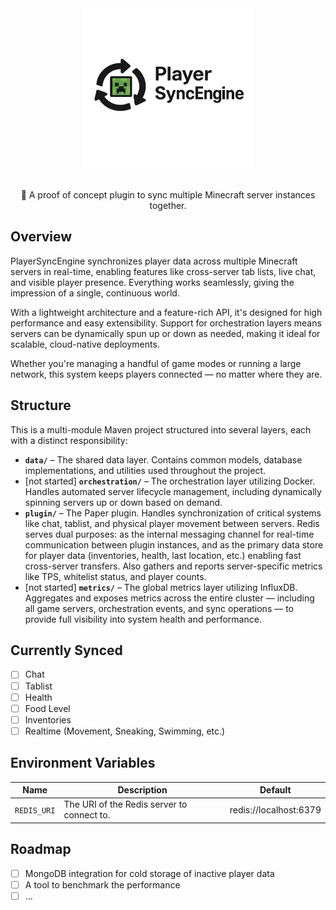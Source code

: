 <div align=center>
    <img src="./logo.png" width="272" height="256">
    <br /><br />
    <p>🔄 A proof of concept plugin to sync multiple Minecraft server instances together.</p>
</div>

## Overview

PlayerSyncEngine synchronizes player data across multiple Minecraft servers in real-time, enabling features like cross-server tab lists, live chat, and visible player presence. Everything works seamlessly, giving the impression of a single, continuous world.

With a lightweight architecture and a feature-rich API, it's designed for high performance and easy extensibility. Support for orchestration layers means servers can be dynamically spun up or down as needed, making it ideal for scalable, cloud-native deployments.

Whether you're managing a handful of game modes or running a large network, this system keeps players connected — no matter where they are.

## Structure

This is a multi-module Maven project structured into several layers, each with a distinct responsibility:
- **`data/`** – The shared data layer. Contains common models, database implementations, and utilities used throughout the project.
- [not started] **`orchestration/`** – The orchestration layer utilizing Docker. Handles automated server lifecycle management, including dynamically spinning servers up or down based on demand.
- **`plugin/`** – The Paper plugin. Handles synchronization of critical systems like chat, tablist, and physical player movement between servers. Redis serves dual purposes: as the internal messaging channel for real-time communication between plugin instances, and as the primary data store for player data (inventories, health, last location, etc.) enabling fast cross-server transfers. Also gathers and reports server-specific metrics like TPS, whitelist status, and player counts.
- [not started] **`metrics/`** – The global metrics layer utilizing InfluxDB. Aggregates and exposes metrics across the entire cluster — including all game servers, orchestration events, and sync operations — to provide full visibility into system health and performance.

## Currently Synced
- [ ] Chat
- [ ] Tablist
- [ ] Health
- [ ] Food Level
- [ ] Inventories
- [ ] Realtime (Movement, Sneaking, Swimming, etc.)

## Environment Variables

| Name        | Description                                | Default                |
|-------------|--------------------------------------------|------------------------|
| `REDIS_URI` | The URI of the Redis server to connect to. | redis://localhost:6379 |

## Roadmap
- [ ] MongoDB integration for cold storage of inactive player data
- [ ] A tool to benchmark the performance
- [ ] ...
